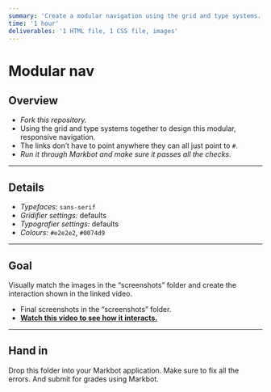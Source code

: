 ```yaml
---
summary: 'Create a modular navigation using the grid and type systems.'
time: '1 hour'
deliverables: '1 HTML file, 1 CSS file, images'
---
```


# Modular nav

## Overview

- *Fork this repository.*
- Using the grid and type systems together to design this modular, responsive navigation.
- The links don’t have to point anywhere they can all just point to `#`.
- *Run it through Markbot and make sure it passes all the checks.*

---

## Details

- *Typefaces:* `sans-serif`
- *Gridifier settings:* defaults
- *Typografier settings:* defaults
- *Colours:* `#e2e2e2`, `#0074d9`

---

## Goal

Visually match the images in the “screenshots” folder and create the interaction shown in the linked video.

- Final screenshots in the “screenshots” folder.
- [**Watch this video to see how it interacts.**](https://videos.learntheweb.courses/playlists/web-dev-2/modular-nav.mp4)

---

## Hand in

Drop this folder into your Markbot application. Make sure to fix all the errors. And submit for grades using Markbot.
